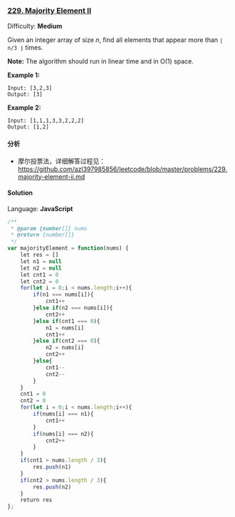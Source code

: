 ### [229\. Majority Element II](https://leetcode.com/problems/majority-element-ii/)

Difficulty: **Medium**


Given an integer array of size _n_, find all elements that appear more than `⌊ n/3 ⌋` times.

**Note:** The algorithm should run in linear time and in O(1) space.

**Example 1:**

```
Input: [3,2,3]
Output: [3]
```

**Example 2:**

```
Input: [1,1,1,3,3,2,2,2]
Output: [1,2]
```
#### 分析
* 摩尔投票法，详细解答过程见：https://github.com/azl397985856/leetcode/blob/master/problems/229.majority-element-ii.md

#### Solution

Language: **JavaScript**

```javascript
/**
 * @param {number[]} nums
 * @return {number[]}
 */
var majorityElement = function(nums) {
    let res = []
    let n1 = null
    let n2 = null
    let cnt1 = 0
    let cnt2 = 0
    for(let i = 0;i < nums.length;i++){
        if(n1 === nums[i]){
            cnt1++
        }else if(n2 === nums[i]){
            cnt2++
        }else if(cnt1 === 0){
            n1 = nums[i]
            cnt1++
        }else if(cnt2 === 0){
            n2 = nums[i]
            cnt2++
        }else{
            cnt1--
            cnt2--
        }
    }
    cnt1 = 0
    cnt2 = 0
    for(let i = 0;i < nums.length;i++){
        if(nums[i] === n1){
            cnt1++
        }
        if(nums[i] === n2){
            cnt2++
        }
    }
    if(cnt1 > nums.length / 3){
        res.push(n1)
    }
    if(cnt2 > nums.length / 3){
        res.push(n2)
    }
    return res
};
```
